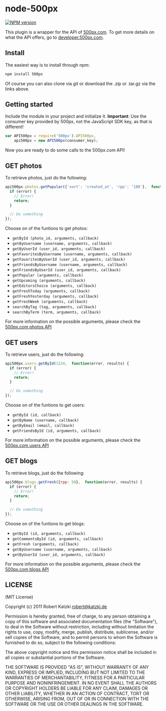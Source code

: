 # node-500px

[![NPM version](https://badge.fury.io/js/500px.png)](http://badge.fury.io/js/500px)

This plugin is a wrapper for the API of [500px.com](http://500px.com). To get more details on what the API offers, go to [developer.500px.com](http://developer.500px.com/).

## Install

The easiest way is to install through npm:

```bash
npm install 500px
```

Of course you can also clone via git or download the .zip or .tar.gz via the links above.

## Getting started

Include the module in your project and initialize it. **Important**: Use the consumer key provided by 500px, not the JavaScript SDK key, as that is different!

```javascript
var API500px = require('500px').API500px,
    api500px = new API500px(consumer_key);
```

Now you are ready to do some calls to the 500px.com API!

## GET photos

To retrieve photos, just do the following:

```javascript
api500px.photos.getPopular({'sort': 'created_at', 'rpp': '100'},  function(error, results) {
  if (error) {
    // Error!
    return;
  }

  // Do something
});
```

Choose on of the funtions to get photos:

* `getById (photo_id, arguments, callback)`
* `getByUsername (username, arguments, callback)`
* `getByUserId (user_id, arguments, callback)`
* `getFavoritesByUsername (username, arguments, callback)`
* `getFavoritesByUserId (user_id, arguments, callback)`
* `getFriendsByUsername (username, arguments, callback)`
* `getFriendsByUserId (user_id, arguments, callback)`
* `getPopular (arguments, callback)`
* `getUpcoming (arguments, callback)`
* `getEditorsChoice (arguments, callback)`
* `getFreshToday (arguments, callback)`
* `getFreshYesterday (arguments, callback)`
* `getFreshWeek (arguments, callback)`
* `searchByTag (tag, arguments, callback)`
* `searchByTerm (term, arguments, callback)`

For more information on the possible arguments, please check the [500px.com photos API](http://developer.500px.com/docs/photos-index)

## GET users

To retrieve users, just do the following:

```javascript
api500px.users.getById(1234,  function(error, results) {
  if (error) {
    // Error!
    return;
  }

  // Do something
});
```

Choose on of the funtions to get users:

* `getById (id, callback)`
* `getByName (username, callback)`
* `getByEmail (email, callback)`
* `getFriendsById (id, arguments, callback)`

For more information on the possible arguments, please check the [500px.com users API](http://developer.500px.com/docs/users-index)

## GET blogs

To retrieve blogs, just do the following:

```javascript
api500px.blogs.getFresh({rpp: 50},  function(error, results) {
  if (error) {
    // Error!
    return;
  }

  // Do something
});
```

Choose on of the funtions to get blogs:

* `getById (id, arguments, callback)`
* `getCommentsById (id, arguments, callback)`
* `getFresh (arguments, callback)`
* `getByUsername (username, arguments, callback)`
* `getByUserId (user_id, arguments, callback)`

For more information on the possible arguments, please check the [500px.com blogs API](http://developer.500px.com/docs/blogs-index)

## LICENSE

(MIT License)

Copyright (c) 2011 Robert Katzki <robert@katzki.de>

Permission is hereby granted, free of charge, to any person obtaining
a copy of this software and associated documentation files (the
"Software"), to deal in the Software without restriction, including
without limitation the rights to use, copy, modify, merge, publish,
distribute, sublicense, and/or sell copies of the Software, and to
permit persons to whom the Software is furnished to do so, subject to
the following conditions:

The above copyright notice and this permission notice shall be
included in all copies or substantial portions of the Software.

THE SOFTWARE IS PROVIDED "AS IS", WITHOUT WARRANTY OF ANY KIND,
EXPRESS OR IMPLIED, INCLUDING BUT NOT LIMITED TO THE WARRANTIES OF
MERCHANTABILITY, FITNESS FOR A PARTICULAR PURPOSE AND
NONINFRINGEMENT. IN NO EVENT SHALL THE AUTHORS OR COPYRIGHT HOLDERS BE
LIABLE FOR ANY CLAIM, DAMAGES OR OTHER LIABILITY, WHETHER IN AN ACTION
OF CONTRACT, TORT OR OTHERWISE, ARISING FROM, OUT OF OR IN CONNECTION
WITH THE SOFTWARE OR THE USE OR OTHER DEALINGS IN THE SOFTWARE.

